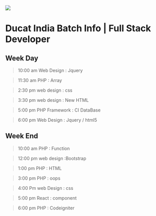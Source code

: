 <img src="https://www.ducatindia.com/images/logo.png">

#   Ducat India Batch Info | Full Stack Developer

## Week Day

> 10:00 am Web Design : Jquery

> 11:30 am PHP : Array

> 2:30 pm web design : css

> 3:30 pm web design : New HTML

> 5:00 pm PHP Framework : CI DataBase

> 6:00 pm Web Design : Jquery / html5

## Week End

> 10:00 am PHP : Function

> 12:00 pm web design :Bootstrap

> 1:00 pm PHP : HTML

> 3:00 pm PHP : oops

> 4:00 Pm web Design : css 

> 5:00 pm React : component

> 6:00 pm PHP : Codeigniter 
